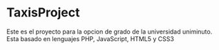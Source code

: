 # TaxisProject
Este es el proyecto para la opcion de grado de la universidad uniminuto. Esta basado en lenguajes PHP, JavaScript, HTML5 y CSS3

